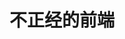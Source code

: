 ---
layout: home
sidebar: false

title: 不正经的前端
titleTemplate: 是前端，又不只是前端，分享前端开发的点滴！

hero:
  name: 不正经的前端 
  text: Isboyjc
  tagline: 是前端，又不只是前端，分享前端开发的点滴！
  image:
    src: https://qiniu.isboyjc.com/picgo/202303141640806.svg
    alt: isboyjc
  actions:
    # - theme: brand
    #   text: 硬核JS
    #   link: /hardcorejs/
    - theme: brand
      text: 面试
      link: /interview/
    - theme: alt
      text: Vue3+Vite项目实战
      link: /vue3vitepro/
features:
  - title: 内容
    icon: 💡
    details: 尽量无错，避免误导！
  - title: 体系
    icon: ✨
    details: 逐渐形成体系，更容易理解和记忆！
  - title: 开放
    icon: 👀
    details: 共同纠错、讨论、输出！
---